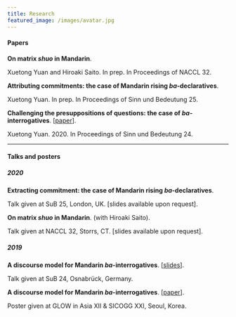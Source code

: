 ```yaml
---
title: Research
featured_image: /images/avatar.jpg
---
```


#### Papers

**On matrix *shuo* in Mandarin**.

Xuetong Yuan and Hiroaki Saito. In prep. In Proceedings of NACCL 32.



**Attributing commitments: the case of Mandarin rising *ba*-declaratives**.

Xuetong Yuan. In prep. In Proceedings of Sinn und Bedeutung 25.


**Challenging the presuppositions of questions: the case of *ba*-interrogatives**. \[[paper](https://drive.google.com/file/d/1DyUrmwdEBrLDq2DmoB2NWjBD32e-UXKQ/view?usp=sharing)\].

Xuetong Yuan. 2020. In Proceedings of Sinn und Bedeutung 24.

---

#### Talks and posters



##### 2020
**Extracting commitment: the case of Mandarin rising *ba*-declaratives**.

Talk given at SuB 25, London, UK. [slides available upon request].

**On matrix *shuo* in Mandarin**. (with Hiroaki Saito).

Talk given at NACCL 32, Storrs, CT. [slides available upon request].

##### 2019

**A discourse model for Mandarin *ba*-interrogatives**. \[[slides](https://drive.google.com/open?id=1FVLrZuB1UWb8gKZsTLl51EWy0KZ9eT0W)\].

Talk given at SuB 24, Osnabrück, Germany.

**A discourse model for Mandarin *ba*-interrogatives**. \[[paper](https://drive.google.com/file/d/12AaoNRO0YGCrUDs9sZZL8-J7HzxQ6R5k/view?usp=sharing)\].

Poster given at GLOW in Asia XII & SICOGG XXI, Seoul, Korea.
